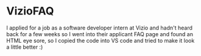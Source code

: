 # VizioFAQ
I applied for a job as a software developer intern at Vizio and hadn't heard back for a few weeks so I went into their applicant FAQ  page and found an HTML eye sore, so I copied the code into VS code and tried to make it look a little better :)
